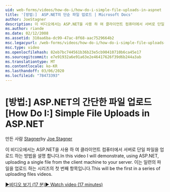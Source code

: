 ```yaml
---
uid: web-forms/videos/how-do-i/how-do-i-simple-file-uploads-in-aspnet
title: '[방법:]  ASP.NET의 단순 파일 업로드 | Microsoft Docs'
author: JoeStagner
description: 이 비디오에서는 ASP.NET을 사용 하 여 클라이언트 컴퓨터에서 서버로 단일 파일을 업로드 하는 방법을 설명 합니다. 이는 일련의 업로드에서 첫 번째입니다.
ms.author: riande
ms.date: 02/12/2008
ms.assetid: 310aa6ba-dc99-47ac-8f68-aac7529664b2
msc.legacyurl: /web-forms/videos/how-do-i/how-do-i-simple-file-uploads-in-aspnet
msc.type: video
ms.openlocfilehash: 82eb7bc744561b36b23e5cb90410710b6ca45e17
ms.sourcegitcommit: e7e91932a6e91a63e2e46417626f39d6b244a3ab
ms.translationtype: MT
ms.contentlocale: ko-KR
ms.lasthandoff: 03/06/2020
ms.locfileid: "78473393"
---
```

# <a name="how-do-i--simple-file-uploads-in-aspnet"></a><span data-ttu-id="e8b02-104">[방법:]  ASP.NET의 간단한 파일 업로드</span><span class="sxs-lookup"><span data-stu-id="e8b02-104">[How Do I:]  Simple File Uploads in ASP.NET</span></span>

<span data-ttu-id="e8b02-105">만든 사람 [Stagner](https://github.com/JoeStagner)</span><span class="sxs-lookup"><span data-stu-id="e8b02-105">by [Joe Stagner](https://github.com/JoeStagner)</span></span>

<span data-ttu-id="e8b02-106">이 비디오에서는 ASP.NET을 사용 하 여 클라이언트 컴퓨터에서 서버로 단일 파일을 업로드 하는 방법을 설명 합니다.</span><span class="sxs-lookup"><span data-stu-id="e8b02-106">In this video I will demonstrate, using ASP.NET, uploading a single file from the client machine to your server.</span></span> <span data-ttu-id="e8b02-107">이는 일련의 파일을 업로드 하는 시리즈의 첫 번째 항목입니다.</span><span class="sxs-lookup"><span data-stu-id="e8b02-107">This will be the first in a series of uploading files videos.</span></span>

[<span data-ttu-id="e8b02-108">&#9654;비디오 보기 (17 분)</span><span class="sxs-lookup"><span data-stu-id="e8b02-108">&#9654; Watch video (17 minutes)</span></span>](https://channel9.msdn.com/Blogs/ASP-NET-Site-Videos/how-do-i-simple-file-uploads-in-aspnet)
